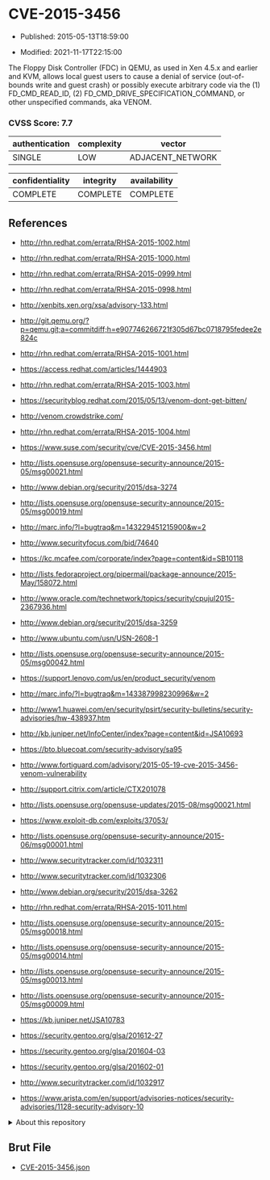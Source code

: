 # CVE-2015-3456

- Published: 2015-05-13T18:59:00

- Modified: 2021-11-17T22:15:00

The Floppy Disk Controller (FDC) in QEMU, as used in Xen 4.5.x and earlier and KVM, allows local guest users to cause a denial of service (out-of-bounds write and guest crash) or possibly execute arbitrary code via the (1) FD_CMD_READ_ID, (2) FD_CMD_DRIVE_SPECIFICATION_COMMAND, or other unspecified commands, aka VENOM.

### CVSS Score: **7.7**

| authentication | complexity | vector |
| --- | --- | --- |
| SINGLE | LOW | ADJACENT_NETWORK |

| confidentiality | integrity | availability |
| --- | --- | --- |
| COMPLETE | COMPLETE | COMPLETE |

## References

* http://rhn.redhat.com/errata/RHSA-2015-1002.html

* http://rhn.redhat.com/errata/RHSA-2015-1000.html

* http://rhn.redhat.com/errata/RHSA-2015-0999.html

* http://rhn.redhat.com/errata/RHSA-2015-0998.html

* http://xenbits.xen.org/xsa/advisory-133.html

* http://git.qemu.org/?p=qemu.git;a=commitdiff;h=e907746266721f305d67bc0718795fedee2e824c

* http://rhn.redhat.com/errata/RHSA-2015-1001.html

* https://access.redhat.com/articles/1444903

* http://rhn.redhat.com/errata/RHSA-2015-1003.html

* https://securityblog.redhat.com/2015/05/13/venom-dont-get-bitten/

* http://venom.crowdstrike.com/

* http://rhn.redhat.com/errata/RHSA-2015-1004.html

* https://www.suse.com/security/cve/CVE-2015-3456.html

* http://lists.opensuse.org/opensuse-security-announce/2015-05/msg00021.html

* http://www.debian.org/security/2015/dsa-3274

* http://lists.opensuse.org/opensuse-security-announce/2015-05/msg00019.html

* http://marc.info/?l=bugtraq&m=143229451215900&w=2

* http://www.securityfocus.com/bid/74640

* https://kc.mcafee.com/corporate/index?page=content&id=SB10118

* http://lists.fedoraproject.org/pipermail/package-announce/2015-May/158072.html

* http://www.oracle.com/technetwork/topics/security/cpujul2015-2367936.html

* http://www.debian.org/security/2015/dsa-3259

* http://www.ubuntu.com/usn/USN-2608-1

* http://lists.opensuse.org/opensuse-security-announce/2015-05/msg00042.html

* https://support.lenovo.com/us/en/product_security/venom

* http://marc.info/?l=bugtraq&m=143387998230996&w=2

* http://www1.huawei.com/en/security/psirt/security-bulletins/security-advisories/hw-438937.htm

* http://kb.juniper.net/InfoCenter/index?page=content&id=JSA10693

* https://bto.bluecoat.com/security-advisory/sa95

* http://www.fortiguard.com/advisory/2015-05-19-cve-2015-3456-venom-vulnerability

* http://support.citrix.com/article/CTX201078

* http://lists.opensuse.org/opensuse-updates/2015-08/msg00021.html

* https://www.exploit-db.com/exploits/37053/

* http://lists.opensuse.org/opensuse-security-announce/2015-06/msg00001.html

* http://www.securitytracker.com/id/1032311

* http://www.securitytracker.com/id/1032306

* http://www.debian.org/security/2015/dsa-3262

* http://rhn.redhat.com/errata/RHSA-2015-1011.html

* http://lists.opensuse.org/opensuse-security-announce/2015-05/msg00018.html

* http://lists.opensuse.org/opensuse-security-announce/2015-05/msg00014.html

* http://lists.opensuse.org/opensuse-security-announce/2015-05/msg00013.html

* http://lists.opensuse.org/opensuse-security-announce/2015-05/msg00009.html

* https://kb.juniper.net/JSA10783

* https://security.gentoo.org/glsa/201612-27

* https://security.gentoo.org/glsa/201604-03

* https://security.gentoo.org/glsa/201602-01

* http://www.securitytracker.com/id/1032917

* https://www.arista.com/en/support/advisories-notices/security-advisories/1128-security-advisory-10

<details>
<summary>About this repository</summary> 

  This repository is part of the project [Live Hack CVE](https://github.com/Live-Hack-CVE). Main website can be found [www.live-hack.org](https://www.live-hack.org) 
  
  Made by [Sn0wAlice](https://github.com/Sn0wAlice) for the people that care about security and need to have a feed of the latest CVEs. Hope you enjoy it, don't forget to star the repo and follow me on [Twitter](https://twitter.com/Sn0wAlice) and [Github](https://github.com/Sn0wAlice). And that is my [personnal website](https://www.alice-snow.me/)

  - [Home Page](https://github.com/Live-Hack-CVE)
  - [Framework](https://github.com/Live-Hack-CVE/cve-framework)
  - [CVE database](https://github.com/Live-Hack-CVE/full_database)
  - [Changelog](https://github.com/Live-Hack-CVE/Changelog)
</details>

## Brut File

* [CVE-2015-3456.json](https://raw.githubusercontent.com/Live-Hack-CVE/full_database/main/cves/2015/CVE-2015-3456.json)


